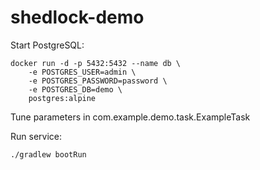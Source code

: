 # shedlock-demo

Start PostgreSQL:
```
docker run -d -p 5432:5432 --name db \
    -e POSTGRES_USER=admin \
    -e POSTGRES_PASSWORD=password \
    -e POSTGRES_DB=demo \
    postgres:alpine
```

Tune parameters in com.example.demo.task.ExampleTask

Run service:
```
./gradlew bootRun
```